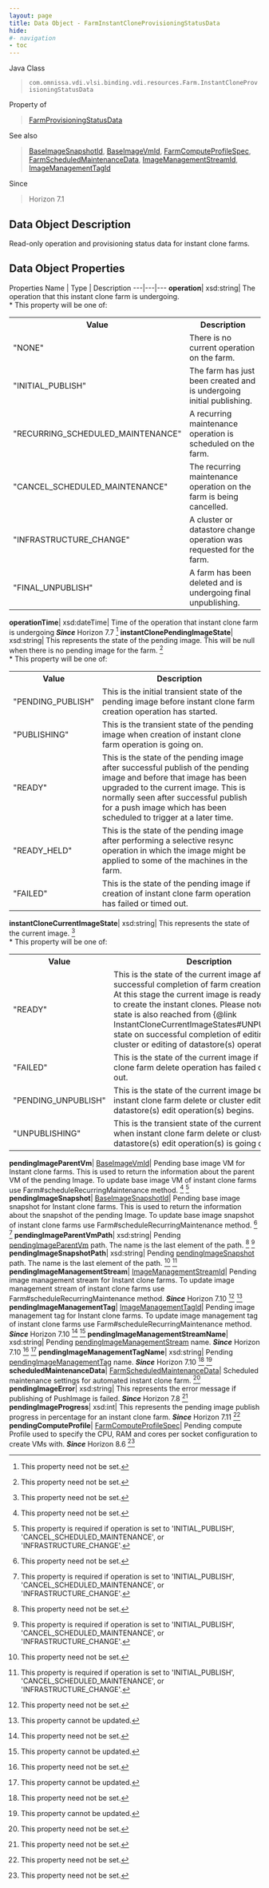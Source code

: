 ```yaml
---
layout: page
title: Data Object - FarmInstantCloneProvisioningStatusData
hide:
#- navigation
- toc
---
```






Java Class
> `com.omnissa.vdi.vlsi.binding.vdi.resources.Farm.InstantCloneProvisioningStatusData`

Property of
> [FarmProvisioningStatusData](vdi.resources.Farm.ProvisioningStatusData.md#field_detail)

See also
> [BaseImageSnapshotId](vdi.entity.BaseImageSnapshotId.md), [BaseImageVmId](vdi.entity.BaseImageVmId.md), [FarmComputeProfileSpec](vdi.resources.Farm.ComputeProfileSpec.md), [FarmScheduledMaintenanceData](vdi.resources.Farm.ScheduledMaintenanceData.md), [ImageManagementStreamId](vdi.entity.ImageManagementStreamId.md), [ImageManagementTagId](vdi.entity.ImageManagementTagId.md)

Since
> Horizon 7.1


## Data Object Description

Read-only operation and provisioning status data for instant clone farms.

## Data Object Properties
Properties
Name |  Type |  Description
---|---|---
**operation**|  xsd:string|  The operation that this instant clone farm is undergoing. <br>* This property will be one of:<br><table><tr><th>Value</th><th>Description</th></tr><tr><td>"NONE"</td><td>There is no current operation on the farm.</td></tr><tr><td>"INITIAL_PUBLISH"</td><td>The farm has just been created and is undergoing initial publishing.</td></tr><tr><td>"RECURRING_SCHEDULED_MAINTENANCE"</td><td>A recurring maintenance operation is scheduled on the farm.</td></tr><tr><td>"CANCEL_SCHEDULED_MAINTENANCE"</td><td>The recurring maintenance operation on the farm is being cancelled.</td></tr><tr><td>"INFRASTRUCTURE_CHANGE"</td><td>A cluster or datastore change operation was requested for the farm.</td></tr><tr><td>"FINAL_UNPUBLISH"</td><td>A farm has been deleted and is undergoing final unpublishing.</td></tr></table>
**operationTime**|  xsd:dateTime|  Time of the operation that instant clone farm is undergoing  **_Since_** Horizon 7.7 [^1]
**instantClonePendingImageState**|  xsd:string|  This represents the state of the pending image. This will be null when there is no pending image for the farm. [^1] <br>* This property will be one of:<br><table><tr><th>Value</th><th>Description</th></tr><tr><td>"PENDING_PUBLISH"</td><td>This is the initial transient state of the pending image before instant clone farm creation operation has started.</td></tr><tr><td>"PUBLISHING"</td><td>This is the transient state of the pending image when creation of instant clone farm operation is going on.</td></tr><tr><td>"READY"</td><td>This is the state of the pending image after successful publish of the pending image and before that image has been upgraded to the current image. This is normally seen after successful publish for a push image which has been scheduled to trigger at a later time.</td></tr><tr><td>"READY_HELD"</td><td>This is the state of the pending image after performing a selective resync operation in which the image might be applied to some of the machines in the farm.</td></tr><tr><td>"FAILED"</td><td>This is the state of the pending image if creation of instant clone farm operation has failed or timed out.</td></tr></table>
**instantCloneCurrentImageState**|  xsd:string|  This represents the state of the current image. [^1] <br>* This property will be one of:<br><table><tr><th>Value</th><th>Description</th></tr><tr><td>"READY"</td><td>This is the state of the current image after successful completion of farm creation operation. At this stage the current image is ready to be used to create the instant clones. Please note that this state is also reached from {@link InstantCloneCurrentImageStates#UNPUBLISHING} state on successful completion of editing of cluster or editing of datastore(s) operations.</td></tr><tr><td>"FAILED"</td><td>This is the state of the current image if instant clone farm delete operation has failed or timed out.</td></tr><tr><td>"PENDING_UNPUBLISH"</td><td>This is the state of the current image before instant clone farm delete or cluster edit or datastore(s) edit operation(s) begins.</td></tr><tr><td>"UNPUBLISHING"</td><td>This is the transient state of the current image when instant clone farm delete or cluster edit or datastore(s) edit operation(s) is going on.</td></tr></table>
**pendingImageParentVm**| [BaseImageVmId](vdi.entity.BaseImageVmId.md)|  Pending base image VM for Instant clone farms. This is used to return the information about the parent VM of the pending Image. To update base image VM of instant clone farms use Farm#scheduleRecurringMaintenance method. [^1] [^114]
**pendingImageSnapshot**| [BaseImageSnapshotId](vdi.entity.BaseImageSnapshotId.md)|  Pending base image snapshot for Instant clone farms. This is used to return the information about the snapshot of the pending Image. To update base image snapshot of instant clone farms use Farm#scheduleRecurringMaintenance method. [^1] [^114]
**pendingImageParentVmPath**|  xsd:string|  Pending [pendingImageParentVm](vdi.resources.Farm.InstantCloneProvisioningStatusData.md#pendingImageParentVm) path. The name is the last element of the path. [^1] [^114]
**pendingImageSnapshotPath**|  xsd:string|  Pending [pendingImageSnapshot](vdi.resources.Farm.InstantCloneProvisioningStatusData.md#pendingImageSnapshot) path. The name is the last element of the path. [^1] [^114]
**pendingImageManagementStream**| [ImageManagementStreamId](vdi.entity.ImageManagementStreamId.md)|  Pending image management stream for Instant clone farms. To update image management stream of instant clone farms use Farm#scheduleRecurringMaintenance method.  **_Since_** Horizon 7.10 [^1] [^2]
**pendingImageManagementTag**| [ImageManagementTagId](vdi.entity.ImageManagementTagId.md)|  Pending image management tag for Instant clone farms. To update image management tag of instant clone farms use Farm#scheduleRecurringMaintenance method.  **_Since_** Horizon 7.10 [^1] [^2]
**pendingImageManagementStreamName**|  xsd:string|  Pending [pendingImageManagementStream](vdi.resources.Farm.InstantCloneProvisioningStatusData.md#pendingImageManagementStream) name.  **_Since_** Horizon 7.10 [^1] [^2]
**pendingImageManagementTagName**|  xsd:string|  Pending [pendingImageManagementTag](vdi.resources.Farm.InstantCloneProvisioningStatusData.md#pendingImageManagementTag) name.  **_Since_** Horizon 7.10 [^1] [^2]
**scheduledMaintenanceData**| [FarmScheduledMaintenanceData](vdi.resources.Farm.ScheduledMaintenanceData.md)|  Scheduled maintenance settings for automated instant clone farm. [^1]
**pendingImageError**|  xsd:string|  This represents the error message if publishing of PushImage is failed.  **_Since_** Horizon 7.8 [^1]
**pendingImageProgress**|  xsd:int|  This represents the pending image publish progress in percentage for an instant clone farm.  **_Since_** Horizon 7.11 [^1]
**pendingComputeProfile**| [FarmComputeProfileSpec](vdi.resources.Farm.ComputeProfileSpec.md)|  Pending compute Profile used to specify the CPU, RAM and cores per socket configuration to create VMs with.  **_Since_** Horizon 8.6 [^1]
 


 


[^1]: This property need not be set.
[^2]: This property cannot be updated.
[^114]: This property is required if operation is set to 'INITIAL_PUBLISH', 'CANCEL_SCHEDULED_MAINTENANCE', or 'INFRASTRUCTURE_CHANGE'.